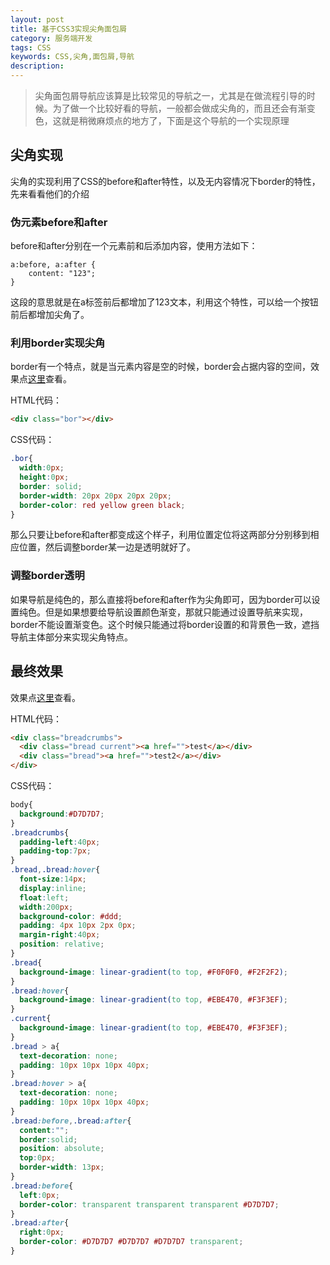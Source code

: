 ```yaml
---
layout: post
title: 基于CSS3实现尖角面包屑
category: 服务端开发
tags: CSS
keywords: CSS,尖角,面包屑,导航
description: 
---
```


> 尖角面包屑导航应该算是比较常见的导航之一，尤其是在做流程引导的时候。为了做一个比较好看的导航，一般都会做成尖角的，而且还会有渐变色，这就是稍微麻烦点的地方了，下面是这个导航的一个实现原理

## 尖角实现
尖角的实现利用了CSS的before和after特性，以及无内容情况下border的特性，先来看看他们的介绍

### 伪元素before和after
before和after分别在一个元素前和后添加内容，使用方法如下：

    a:before, a:after {
        content: "123";
    }

这段的意思就是在a标签前后都增加了123文本，利用这个特性，可以给一个按钮前后都增加尖角了。

### 利用border实现尖角
border有一个特点，就是当元素内容是空的时候，border会占据内容的空间，效果点[这里](http://codepen.io/suyan0830/pen/roAtK)查看。

HTML代码：

```html
<div class="bor"></div>
```

CSS代码：

```css
.bor{
  width:0px;
  height:0px;
  border: solid;
  border-width: 20px 20px 20px 20px;
  border-color: red yellow green black; 
}
```

那么只要让before和after都变成这个样子，利用位置定位将这两部分分别移到相应位置，然后调整border某一边是透明就好了。

### 调整border透明
如果导航是纯色的，那么直接将before和after作为尖角即可，因为border可以设置纯色。但是如果想要给导航设置颜色渐变，那就只能通过设置导航来实现，border不能设置渐变色。这个时候只能通过将border设置的和背景色一致，遮挡导航主体部分来实现尖角特点。
    
## 最终效果
效果点[这里](http://codepen.io/suyan0830/pen/uqHCD)查看。

HTML代码：

```html
<div class="breadcrumbs">
  <div class="bread current"><a href="">test</a></div>
  <div class="bread"><a href="">test2</a></div>
</div>
```

CSS代码：

```css
body{
  background:#D7D7D7;
}
.breadcrumbs{
  padding-left:40px;
  padding-top:7px;
}
.bread,.bread:hover{
  font-size:14px;
  display:inline;
  float:left;
  width:200px;
  background-color: #ddd;
  padding: 4px 10px 2px 0px;
  margin-right:40px;
  position: relative;
}
.bread{
  background-image: linear-gradient(to top, #F0F0F0, #F2F2F2);
}
.bread:hover{
  background-image: linear-gradient(to top, #EBE470, #F3F3EF); 
}
.current{
  background-image: linear-gradient(to top, #EBE470, #F3F3EF);
}
.bread > a{
  text-decoration: none;
  padding: 10px 10px 10px 40px;
}
.bread:hover > a{
  text-decoration: none;
  padding: 10px 10px 10px 40px;
}
.bread:before,.bread:after{
  content:"";
  border:solid;
  position: absolute;
  top:0px;
  border-width: 13px;
}
.bread:before{
  left:0px;
  border-color: transparent transparent transparent #D7D7D7;
}
.bread:after{
  right:0px;
  border-color: #D7D7D7 #D7D7D7 #D7D7D7 transparent;
}
```

